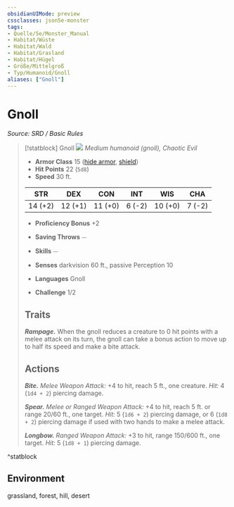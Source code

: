 ```yaml
---
obsidianUIMode: preview
cssclasses: json5e-monster
tags:
- Quelle/5e/Monster_Manual
- Habitat/Wüste
- Habitat/Wald
- Habitat/Grasland
- Habitat/Hügel
- Größe/Mittelgroß
- Typ/Humanoid/Gnoll
aliases: ["Gnoll"]
---
```

# Gnoll
*Source: SRD / Basic Rules*  

> [!statblock] Gnoll
> ![](compendium/bestiary/humanoid/token/gnoll.png#token)
> *Medium humanoid (gnoll), Chaotic Evil*
> 
> - **Armor Class** 15  ([hide armor](compendium/items/hide-armor.md), [shield](compendium/items/shield.md))
> - **Hit Points** 22 (`5d8`)
> - **Speed** 30 ft.
> 
> |STR|DEX|CON|INT|WIS|CHA|
> |:---:|:---:|:---:|:---:|:---:|:---:|
> |14 (+2)|12 (+1)|11 (+0)| 6 (-2)|10 (+0)| 7 (-2)|
> 
> - **Proficiency Bonus** +2
> - **Saving Throws** ⏤
> - **Skills** ⏤
> - **Senses** darkvision 60 ft., passive Perception 10
> 
> - **Languages** Gnoll
> - **Challenge** 1/2
> 
> ## Traits
> 
> ***Rampage.*** When the gnoll reduces a creature to 0 hit points with a melee attack on its turn, the gnoll can take a bonus action to move up to half its speed and make a bite attack.
> 
> ## Actions
> 
> ***Bite.*** *Melee Weapon Attack:* +4 to hit, reach 5 ft., one creature. *Hit:* 4 (`1d4 + 2`) piercing damage.
> 
> ***Spear.*** *Melee or Ranged Weapon Attack:* +4 to hit, reach 5 ft. or range 20/60 ft., one target. *Hit:* 5 (`1d6 + 2`) piercing damage, or 6 (`1d8 + 2`) piercing damage if used with two hands to make a melee attack.
> 
> ***Longbow.*** *Ranged Weapon Attack:* +3 to hit, range 150/600 ft., one target. *Hit:* 5 (`1d8 + 1`) piercing damage.

^statblock

## Environment

grassland, forest, hill, desert